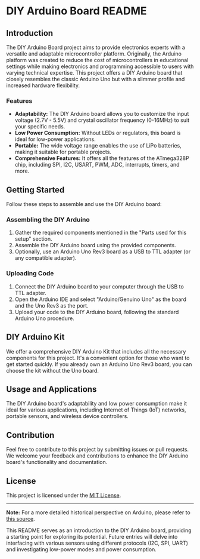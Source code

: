 # DIY Arduino Board README

## Introduction

The DIY Arduino Board project aims to provide electronics experts with a versatile and adaptable microcontroller platform. Originally, the Arduino platform was created to reduce the cost of microcontrollers in educational settings while making electronics and programming accessible to users with varying technical expertise. This project offers a DIY Arduino board that closely resembles the classic Arduino Uno but with a slimmer profile and increased hardware flexibility.

### Features

- **Adaptability:** The DIY Arduino board allows you to customize the input voltage (2.7V - 5.5V) and crystal oscillator frequency (0-16MHz) to suit your specific needs.
- **Low Power Consumption:** Without LEDs or regulators, this board is ideal for low-power applications.
- **Portable:** The wide voltage range enables the use of LiPo batteries, making it suitable for portable projects.
- **Comprehensive Features:** It offers all the features of the ATmega328P chip, including SPI, I2C, USART, PWM, ADC, interrupts, timers, and more.

## Getting Started

Follow these steps to assemble and use the DIY Arduino board:

### Assembling the DIY Arduino

1. Gather the required components mentioned in the "Parts used for this setup" section.
2. Assemble the DIY Arduino board using the provided components.
3. Optionally, use an Arduino Uno Rev3 board as a USB to TTL adapter (or any compatible adapter).

### Uploading Code

1. Connect the DIY Arduino board to your computer through the USB to TTL adapter.
2. Open the Arduino IDE and select "Arduino/Genuino Uno" as the board and the Uno Rev3 as the port.
3. Upload your code to the DIY Arduino board, following the standard Arduino Uno procedure.

## DIY Arduino Kit

We offer a comprehensive DIY Arduino Kit that includes all the necessary components for this project. It's a convenient option for those who want to get started quickly. If you already own an Arduino Uno Rev3 board, you can choose the kit without the Uno board.

## Usage and Applications

The DIY Arduino board's adaptability and low power consumption make it ideal for various applications, including Internet of Things (IoT) networks, portable sensors, and wireless device controllers.

## Contribution

Feel free to contribute to this project by submitting issues or pull requests. We welcome your feedback and contributions to enhance the DIY Arduino board's functionality and documentation.

## License

This project is licensed under the [MIT License](LICENSE).

---

**Note:** For a more detailed historical perspective on Arduino, please refer to [this source](https://example.com/arduino-history).

This README serves as an introduction to the DIY Arduino board, providing a starting point for exploring its potential. Future entries will delve into interfacing with various sensors using different protocols (I2C, SPI, UART) and investigating low-power modes and power consumption.
